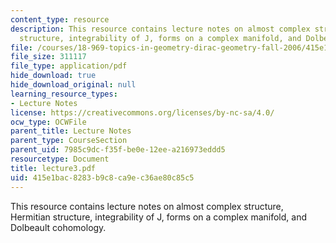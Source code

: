 ```yaml
---
content_type: resource
description: This resource contains lecture notes on almost complex structure, Hermitian
  structure, integrability of J, forms on a complex manifold, and Dolbeault cohomology.
file: /courses/18-969-topics-in-geometry-dirac-geometry-fall-2006/415e1bac8283b9c8ca9ec36ae80c85c5_lecture3.pdf
file_size: 311117
file_type: application/pdf
hide_download: true
hide_download_original: null
learning_resource_types:
- Lecture Notes
license: https://creativecommons.org/licenses/by-nc-sa/4.0/
ocw_type: OCWFile
parent_title: Lecture Notes
parent_type: CourseSection
parent_uid: 7985c9dc-f35f-be0e-12ee-a216973eddd5
resourcetype: Document
title: lecture3.pdf
uid: 415e1bac-8283-b9c8-ca9e-c36ae80c85c5
---
```

This resource contains lecture notes on almost complex structure, Hermitian structure, integrability of J, forms on a complex manifold, and Dolbeault cohomology.